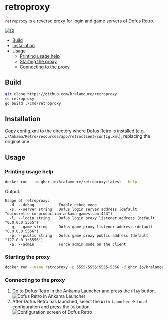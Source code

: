 # retroproxy

`retroproxy` is a reverse proxy for login and game servers of Dofus Retro.

[![CI](https://github.com/kralamoure/retroproxy/actions/workflows/ci.yml/badge.svg)](https://github.com/kralamoure/retroproxy/actions/workflows/ci.yml)

<!-- TOC -->
* [Build](#build)
* [Installation](#installation)
* [Usage](#usage)
  * [Printing usage help](#printing-usage-help)
  * [Starting the proxy](#starting-the-proxy)
  * [Connecting to the proxy](#connecting-to-the-proxy)
<!-- TOC -->

## Build

```sh
git clone https://github.com/kralamoure/retroproxy
cd retroproxy
go build ./cmd/retroproxy
```

## Installation

Copy [config.xml](assets/config.xml) to the directory where Dofus Retro is installed
(e.g. `…/Ankama/Retro/resources/app/retroclient/config.xml`),
replacing the original one.

## Usage

### Printing usage help

```sh
docker run --rm ghcr.io/kralamoure/retroproxy:latest --help
```

Output:

```text
Usage of retroproxy:
  -d, --debug           Enable debug mode
  -s, --server string   Dofus login server address (default "dofusretro-co-production.ankama-games.com:443")
  -l, --login string    Dofus login proxy listener address (default "0.0.0.0:5555")
  -g, --game string     Dofus game proxy listener address (default "0.0.0.0:5556")
  -p, --public string   Dofus game proxy public address (default "127.0.0.1:5556")
  -a, --admin           Force admin mode on the client
```

### Starting the proxy

```sh
docker run --name retroproxy -p 5555-5556:5555-5556 -d ghcr.io/kralamoure/retroproxy:latest
```

### Connecting to the proxy

1. Go to Dofus Retro in the Ankama Launcher and press the `Play` button.
   ![Dofus Retro in Ankama Launcher](assets/images/launcher.png)
2. After Dofus Retro has launched, select the `With Launcher` -> `Local` configuration and press the `OK` button.
   ![Configuration screen of Dofus Retro](assets/images/configuration.png)
